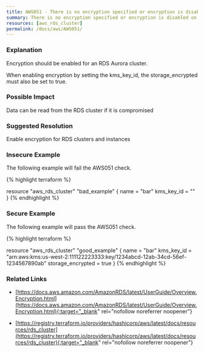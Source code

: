 ```yaml
---
title: AWS051 - There is no encryption specified or encryption is disabled on the RDS Cluster.
summary: There is no encryption specified or encryption is disabled on the RDS Cluster. 
resources: [aws_rds_cluster] 
permalink: /docs/aws/AWS051/
---
```

### Explanation


Encryption should be enabled for an RDS Aurora cluster. 

When enabling encryption by setting the kms_key_id, the storage_encrypted must also be set to true. 


### Possible Impact
Data can be read from the RDS cluster if it is compromised

### Suggested Resolution
Enable encryption for RDS clusters and instances


### Insecure Example

The following example will fail the AWS051 check.

{% highlight terraform %}

resource "aws_rds_cluster" "bad_example" {
  name       = "bar"
  kms_key_id = ""
}
{% endhighlight %}



### Secure Example

The following example will pass the AWS051 check.

{% highlight terraform %}

resource "aws_rds_cluster" "good_example" {
  name              = "bar"
  kms_key_id  = "arn:aws:kms:us-west-2:111122223333:key/1234abcd-12ab-34cd-56ef-1234567890ab"
  storage_encrypted = true
}
{% endhighlight %}



### Related Links


- [https://docs.aws.amazon.com/AmazonRDS/latest/UserGuide/Overview.Encryption.html](https://docs.aws.amazon.com/AmazonRDS/latest/UserGuide/Overview.Encryption.html){:target="_blank" rel="nofollow noreferrer noopener"}

- [https://registry.terraform.io/providers/hashicorp/aws/latest/docs/resources/rds_cluster](https://registry.terraform.io/providers/hashicorp/aws/latest/docs/resources/rds_cluster){:target="_blank" rel="nofollow noreferrer noopener"}


